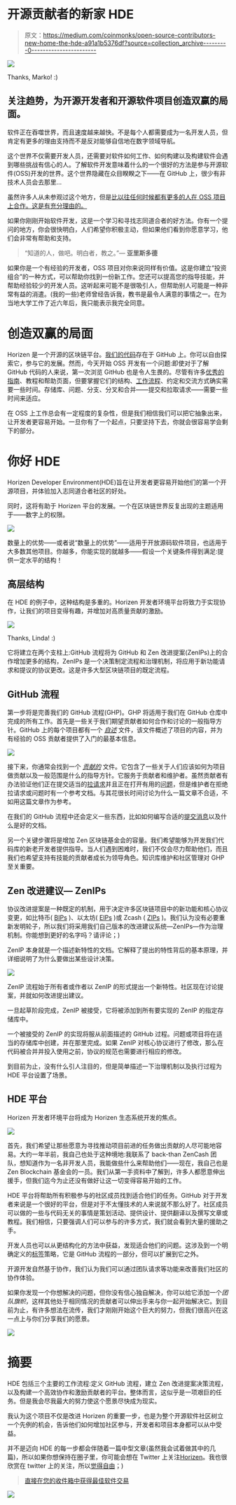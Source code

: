 # 开源贡献者的新家 HDE

> 原文：<https://medium.com/coinmonks/open-source-contributors-new-home-the-hde-a91a1b5376df?source=collection_archive---------0----------------------->

![](img/def238360b9d03920aad4d04c5de7fcb.png)

Thanks, Marko! :)

## 关注趋势，为开源开发者和开源软件项目创造双赢的局面。

软件正在吞噬世界，而且速度越来越快。不是每个人都需要成为一名开发人员，但肯定有更多的理由支持而不是反对能够自信地在数字领域导航。

这个世界不仅需要开发人员，还需要对软件如何工作、如何构建以及构建软件会遇到哪些挑战有信心的人。了解软件开发意味着什么的一个很好的方法是参与开源软件(OSS)开发的世界。这个世界隐藏在众目睽睽之下——在 GitHub 上，很少有非技术人员会去那里…

虽然许多人从未参观过这个地方，但是[比以往任何时候都有更多的人在 OSS 项目上合作。这是有充分理由的。](https://octoverse.github.com/)

如果你刚刚开始软件开发，这是一个学习和寻找志同道合者的好方法。你有一个提问的地方，你会很快明白，人们希望你积极主动，但如果他们看到你愿意学习，他们会非常有帮助和支持。

> “知道的人，做吧。明白者，教之。”― **亚里斯多德**

如果你是一个有经验的开发者，OSS 项目对你来说同样有价值。这是你建立“投资组合”的一种方式，可以帮助你找到一份新工作。您还可以提高您的指导技能，并帮助经验较少的开发人员。这听起来可能不是很吸引人，但帮助别人可能是一种非常有益的消遣。(我的一些)老师曾经告诉我，教书是最令人满意的事情之一。在为当地大学工作了近六年后，我只能表示我完全同意。

# 创造双赢的局面

Horizen 是一个开源的区块链平台。[我们的代码](https://github.com/ZencashOfficial)存在于 GitHub 上。你可以自由探索它，参与它的发展。然而，今天开始 OSS 开发有一个问题:即使对于了解 GitHub 代码的人来说，第一次浏览 GitHub 也是令人生畏的。尽管有许多[优秀的指南](https://opensource.guide/how-to-contribute/)、教程和帮助页面，但要掌握它们的结构、[工作流程](https://guides.github.com/introduction/flow/)、约定和交流方式确实需要一些时间。存储库、问题、分支、分叉和合并——提交和拉取请求——需要一些时间来适应。

在 OSS 上工作总会有一定程度的复杂性，但是我们相信我们可以把它抽象出来，让开发者更容易开始。一旦你有了一个起点，只要坚持下去，你就会很容易学会剩下的部分。

# 你好 HDE

Horizen Developer Environment(HDE)旨在让开发者更容易开始他们的第一个开源项目，并体验加入志同道合者社区的好处。

同时，这将有助于 Horizen 平台的发展。一个在区块链世界反复出现的主题适用于——数字上的权限。

![](img/728aa26a416a9f641cd4262901e22f6d.png)

数量上的优势——或者说“数量上的优势”——适用于开放源码软件项目，也适用于大多数其他项目。你越多，你能实现的就越多——假设一个关键条件得到满足:提供一定水平的结构！

## 高层结构

在 HDE 的例子中，这种结构是多重的。Horizen 开发者环境平台将致力于实现协作，让我们的项目变得有趣，并增加对高质量贡献的激励。

![](img/b571d6ae4943f6dfd70ecbcc6514a4df.png)

Thanks, Linda! :)

它将建立在两个支柱上:GitHub 流程将为 GitHub 和 Zen 改进提案(ZenIPs)上的合作增加更多的结构，ZenIPs 是一个决策制定流程和治理机制，将应用于新功能请求和提议的协议更改。这是许多大型区块链项目的既定流程。

## GitHub 流程

第一步将是完善我们的 GitHub 流程(GHP)。GHP 将适用于我们在 GitHub 仓库中完成的所有工作。首先是一些关于我们期望贡献者如何合作和讨论的一般指导方针。GitHub 上的每个项目都有一个 [*自述*](https://github.com/ZencashOfficial/zen/blob/master/README.md) 文件，该文件概述了项目的内容，并为有经验的 OSS 贡献者提供了入门的最基本信息。

![](img/700d35bba31acb0134c50e1f6bd3701b.png)

接下来，你通常会找到一个 [*贡献的*](https://github.com/ZencashOfficial/zen/blob/master/CONTRIBUTING.md) 文件。它包含了一些关于人们应该如何为项目做贡献以及一般范围是什么的指导方针。它服务于贡献者和维护者。虽然贡献者有办法验证他们正在提交适当的[拉请求](https://help.github.com/en/articles/about-pull-requests)并且正在打开有用的[问题](https://help.github.com/en/articles/about-issues)，但是维护者在拒绝拉请求或问题时有一个参考文档。与其花很长时间讨论为什么一篇文章不合适，不如用这篇文章作为参考。

在我们的 GitHub 流程中还会定义一些东西，比如如何编写合适的[提交消息](https://chris.beams.io/posts/git-commit/)以及什么是好的文档。

另一个关键步骤将是增加 Zen 区块链基金会的容量。我们希望能够为开发我们代码库的新老开发者提供指导。当人们遇到困难时，我们不仅会尽力帮助他们，而且我们也希望支持有技能的贡献者成长为领导角色。知识库维护和社区管理对 GHP 至关重要。

## Zen 改进建议— ZenIPs

协议改进提案是一种既定的机制，用于决定许多区块链项目中的新功能和核心协议变更，如比特币( [BIPs](https://github.com/bitcoin/bips) )、以太坊( [EIPs](https://github.com/ethereum/EIPs) )或 Zcash ( [ZIPs](https://github.com/zcash/zips) )。我们认为没有必要重新发明轮子，所以我们将采用我们自己版本的改进建议系统—ZenIPs—作为治理机制。你能想到更好的名字吗？请评论；)

ZenIP 本身就是一个描述新特性的文档。它解释了提出的特性背后的基本原理，并详细说明了为什么要做出某些设计决策。

![](img/960b8a73a28091913c67cf22af54023c.png)

ZenIP 流程始于所有者或作者以 ZenIP 的形式提出一个新特性。社区现在讨论提案，并就如何改进提出建议。

一旦起草阶段完成，ZenIP 被接受，它将被添加到所有要实现的 ZenIP 的指定存储库中。

一个被接受的 ZenIP 的实现将服从前面描述的 GitHub 过程。问题或项目将在适当的存储库中创建，并在那里完成。如果 ZenIP 对核心协议进行了修改，那么在代码被合并并投入使用之前，协议的规范也需要进行相应的修改。

到目前为止，没有什么引人注目的，但是简单描述一下治理机制以及执行过程为 HDE 平台设置了场景。

## HDE 平台

Horizen 开发者环境平台将成为 Horizen 生态系统开发的焦点。

![](img/c2bd5c42f93d71512d1841663bdf3bed.png)

首先，我们希望让那些愿意为寻找推动项目前进的任务做出贡献的人尽可能地容易。大约一年半前，我自己也处于这种境地:我联系了 back-than ZenCash 团队，想知道作为一名非开发人员，我能做些什么来帮助他们——现在，我自己也是 Zen Blockchain 基金会的一员。我们从第一手资料中了解到，许多人都愿意伸出援手，但我们迄今为止还没有做好让这一切变得容易开始的工作。

HDE 平台将帮助所有积极参与的社区成员找到适合他们的任务。GitHub 对于开发者来说是一个很好的平台，但是对于不太懂技术的人来说就不那么好了。社区成员可以做的一些与代码无关的事情是策划活动、提供设计、提供翻译以及撰写文章或教程。我们相信，只要强调人们可以参与的许多方式，我们就会看到大量的援助之手。

开发人员也可以从更结构化的方法中获益，发现适合他们的问题。这涉及到一个明确定义的[标签](https://help.github.com/en/articles/about-labels)策略，它是 GitHub 流程的一部分，但可以扩展到它之外。

开源开发自然基于协作，我们认为我们可以通过团队请求等功能来改善我们社区的协作体验。

如果你发现一个你想解决的问题，但你没有信心独自解决，你可以给它添加一个*团队旗帜*，这样其他处于相同情况的贡献者可以伸出手来与你一起开始解决它。到目前为止，有许多想法在流传，我们才刚刚开始这个巨大的努力，但我们很高兴在这一点上与你们分享我们的愿景。

![](img/aea6ff792b2e22394f5f18abbf60be25.png)

# 摘要

HDE 包括三个主要的工作流程:定义 GitHub 流程，建立 Zen 改进提案决策流程，以及构建一个高效协作和激励贡献者的平台。整体而言，这似乎是一项艰巨的任务。但是我会尽我最大的努力使这个愿景尽快成为现实。

我认为这个项目不仅是改进 Horizen 的重要一步，也是为整个开源软件社区树立一个先例的机会，告诉他们如何增加社区参与，开发者和项目本身都可以从中受益。

并不是迈向 HDE 的每一步都会伴随着一篇中型文章(虽然我会试着做其中的几篇)，所以如果你想保持在圈子里，你可能会想在 Twitter 上关注[Horizen](https://twitter.com/horizenglobal)。我也很欣赏在 twitter 上的关注，所以[觉得自由](https://twitter.com/SLebur)；)

> [直接在您的收件箱中获得最佳软件交易](https://coincodecap.com/?utm_source=coinmonks)

[![](img/7c0b3dfdcbfea594cc0ae7d4f9bf6fcb.png)](https://coincodecap.com/?utm_source=coinmonks)